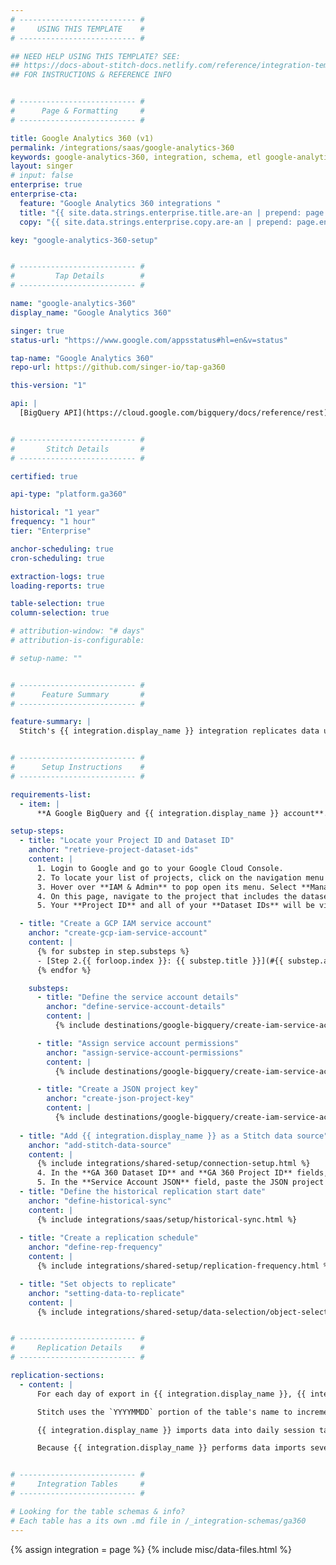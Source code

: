 ```yaml
---
# -------------------------- #
#     USING THIS TEMPLATE    #
# -------------------------- #

## NEED HELP USING THIS TEMPLATE? SEE:
## https://docs-about-stitch-docs.netlify.com/reference/integration-templates/saas/
## FOR INSTRUCTIONS & REFERENCE INFO


# -------------------------- #
#      Page & Formatting     #
# -------------------------- #

title: Google Analytics 360 (v1)
permalink: /integrations/saas/google-analytics-360
keywords: google-analytics-360, integration, schema, etl google-analytics-360, google-analytics-360 etl, google-analytics-360 schema
layout: singer
# input: false
enterprise: true
enterprise-cta:
  feature: "Google Analytics 360 integrations "
  title: "{{ site.data.strings.enterprise.title.are-an | prepend: page.enterprise-cta.feature }}"
  copy: "{{ site.data.strings.enterprise.copy.are-an | prepend: page.enterprise-cta.feature | flatify }}"

key: "google-analytics-360-setup"


# -------------------------- #
#         Tap Details        #
# -------------------------- #

name: "google-analytics-360"
display_name: "Google Analytics 360"

singer: true
status-url: "https://www.google.com/appsstatus#hl=en&v=status"

tap-name: "Google Analytics 360"
repo-url: https://github.com/singer-io/tap-ga360

this-version: "1"

api: |
  [BigQuery API](https://cloud.google.com/bigquery/docs/reference/rest){:target="new"}


# -------------------------- #
#       Stitch Details       #
# -------------------------- #

certified: true

api-type: "platform.ga360"

historical: "1 year"
frequency: "1 hour"
tier: "Enterprise"

anchor-scheduling: true
cron-scheduling: true

extraction-logs: true
loading-reports: true

table-selection: true
column-selection: true

# attribution-window: "# days"
# attribution-is-configurable: 

# setup-name: ""


# -------------------------- #
#      Feature Summary       #
# -------------------------- #

feature-summary: |
  Stitch's {{ integration.display_name }} integration replicates data using the {{ integration.api | flatify | strip }}. Refer to the [Schema](#schema) section for a list of objects available for replication.


# -------------------------- #
#      Setup Instructions    #
# -------------------------- #

requirements-list:
  - item: |
      **A Google BigQuery and {{ integration.display_name }} account**. You need to have your BigQuery account configured to export to {{ integration.display_name }}. To learn how to configure this export, use [Google's step-by-step instructions](https://support.google.com/analytics/answer/3416092?hl=en&ref_topic=3416089){:target="new"}.

setup-steps:
  - title: "Locate your Project ID and Dataset ID"
    anchor: "retrieve-project-dataset-ids"
    content: |
      1. Login to Google and go to your Google Cloud Console.
      2. To locate your list of projects, click on the navigation menu in the upper left-hand corner of the page.
      3. Hover over **IAM & Admin** to pop open its menu. Select **Manage Resources**.
      4. On this page, navigate to the project that includes the dataset you want to replicate data from and click on it.
      5. Your **Project ID** and all of your **Dataset IDs** will be visible. Make note of the Project ID and Dataset ID that you want to replicate and keep it readily available for the {{ integration.display_name }} integration configuration page.

  - title: "Create a GCP IAM service account"
    anchor: "create-gcp-iam-service-account"
    content: |
      {% for substep in step.substeps %}
      - [Step 2.{{ forloop.index }}: {{ substep.title }}](#{{ substep.anchor }})
      {% endfor %}

    substeps:
      - title: "Define the service account details"
        anchor: "define-service-account-details"
        content: |
          {% include destinations/google-bigquery/create-iam-service-account.html type="define-service-account-details" %}

      - title: "Assign service account permissions"
        anchor: "assign-service-account-permissions"
        content: |
          {% include destinations/google-bigquery/create-iam-service-account.html type="assign-bq-roles" %}

      - title: "Create a JSON project key"
        anchor: "create-json-project-key"
        content: |
          {% include destinations/google-bigquery/create-iam-service-account.html type="create-json-project-key" %}  
            
  - title: "Add {{ integration.display_name }} as a Stitch data source"
    anchor: "add-stitch-data-source"
    content: |
      {% include integrations/shared-setup/connection-setup.html %}
      4. In the **GA 360 Dataset ID** and **GA 360 Project ID** fields, enter the Project and Dataset IDs you retrieved in [Step 1](#retrieve-project-dataset-ids).
      5. In the **Service Account JSON** field, paste the JSON project key you obtained in [Step 2.3](#create-gcp-iam-service-account).
  - title: "Define the historical replication start date"
    anchor: "define-historical-sync"
    content: |
      {% include integrations/saas/setup/historical-sync.html %}
  
  - title: "Create a replication schedule"
    anchor: "define-rep-frequency"
    content: |
      {% include integrations/shared-setup/replication-frequency.html %}

  - title: "Set objects to replicate"
    anchor: "setting-data-to-replicate"
    content: |
      {% include integrations/shared-setup/data-selection/object-selection.html %} 


# -------------------------- #
#     Replication Details    #
# -------------------------- #

replication-sections:  
  - content: |
      For each day of export in {{ integration.display_name }}, {{ integration.display_name }} creates a table with the format `ga_sessions_YYYYMMDD`. The `YYYYMMDD` portion of the table's name corresponds to the date the data is for.

      Stitch uses the `YYYYMMDD` portion of the table's name to incrementally replicate data. When a new export with a `YYYYMMDD` value is greater than the previous export, Stitch will replicate the data for that day in full.

      {{ integration.display_name }} imports data into daily session tables several times throughout the day. For the current day, data isn't final until the daily import is complete. Refer to [Google's documentation](https://support.google.com/analytics/answer/3437719?hl=en){:target="new"} for more info on this process.

      Because {{ integration.display_name }} performs data imports several times a day, you may notice differences between your data in {{ integration.display_name }} and the data replicated by Stitch. Allow a full day to see complete updates for the previous day's data.


# -------------------------- #
#     Integration Tables     #
# -------------------------- #

# Looking for the table schemas & info?
# Each table has a its own .md file in /_integration-schemas/ga360
---
```

{% assign integration = page %}
{% include misc/data-files.html %}